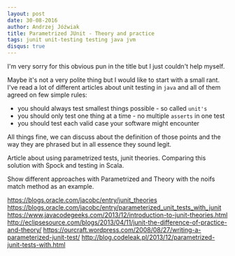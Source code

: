 ```yaml
---
layout: post
date: 30-08-2016
author: Andrzej Jóźwiak
title: Parametrized JUnit - Theory and practice
tags: junit unit-testing testing java jvm
disqus: true
---
```


I'm very sorry for this obvious pun in the title but I just couldn't help myself.

Maybe it's not a very polite thing but I would like to start with a small rant. I've read a lot of different articles about unit testing in `java` and all of them agreed on few simple rules:
- you should always test smallest things possible - so called `unit's`
- you should only test one thing at a time - no multiple `asserts` in one test
- you should test each valid case your software might encounter

All things fine, we can discuss about the definition of those points and the way they are phrased but in all essence they sound legit.

Article about using parametrized tests, junit theories. Comparing this solution with Spock and testing in Scala.

Show different approaches with Parametrized and Theory with the noifs match method as an example.

https://blogs.oracle.com/jacobc/entry/junit_theories
https://blogs.oracle.com/jacobc/entry/parameterized_unit_tests_with_junit
https://www.javacodegeeks.com/2013/12/introduction-to-junit-theories.html
http://eclipsesource.com/blogs/2013/04/11/junit-the-difference-of-practice-and-theory/
https://ourcraft.wordpress.com/2008/08/27/writing-a-parameterized-junit-test/
http://blog.codeleak.pl/2013/12/parametrized-junit-tests-with.html
